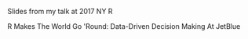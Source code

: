 Slides from my talk at 2017 NY R

R Makes The World Go 'Round: Data-Driven Decision Making At JetBlue
